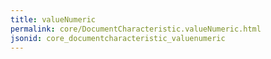 ```yaml
---
title: valueNumeric
permalink: core/DocumentCharacteristic.valueNumeric.html
jsonid: core_documentcharacteristic_valuenumeric
---
```

